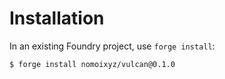# Installation

In an existing Foundry project, use `forge install`:
```
$ forge install nomoixyz/vulcan@0.1.0
```
